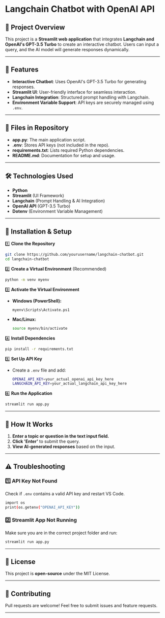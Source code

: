 # Langchain Chatbot with OpenAI API

## 📌 Project Overview
This project is a **Streamlit web application** that integrates **Langchain and OpenAI's GPT-3.5 Turbo** to create an interactive chatbot. Users can input a query, and the AI model will generate responses dynamically.

---

## 🚀 Features
- **Interactive Chatbot**: Uses OpenAI's GPT-3.5 Turbo for generating responses.
- **Streamlit UI**: User-friendly interface for seamless interaction.
- **Langchain Integration**: Structured prompt handling with Langchain.
- **Environment Variable Support**: API keys are securely managed using `.env`.

---

## 📂 Files in Repository
- **app.py**: The main application script.
- **.env**: Stores API keys (not included in the repo).
- **requirements.txt**: Lists required Python dependencies.
- **README.md**: Documentation for setup and usage.

---

## 🛠️ Technologies Used
- **Python**
- **Streamlit** (UI Framework)
- **Langchain** (Prompt Handling & AI Integration)
- **OpenAI API** (GPT-3.5 Turbo)
- **Dotenv** (Environment Variable Management)

---

## 🔧 Installation & Setup

1️⃣ **Clone the Repository**
```sh
git clone https://github.com/yourusername/langchain-chatbot.git
cd langchain-chatbot
```

2️⃣ **Create a Virtual Environment** (Recommended)
```sh
python -m venv myenv
```

3️⃣ **Activate the Virtual Environment**
- **Windows (PowerShell):**
  ```sh
  myenv\Scripts\Activate.ps1
  ```
- **Mac/Linux:**
  ```sh
  source myenv/bin/activate
  ```

4️⃣ **Install Dependencies**
```sh
pip install -r requirements.txt
```

5️⃣ **Set Up API Key**
- Create a `.env` file and add:
  ```sh
  OPENAI_API_KEY=your_actual_openai_api_key_here
  LANGCHAIN_API_KEY=your_actual_langchain_api_key_here
  ```

6️⃣ **Run the Application**
```sh
streamlit run app.py
```

---

## 📸 How It Works
1. **Enter a topic or question in the text input field.**
2. **Click 'Enter'** to submit the query.
3. **View AI-generated responses** based on the input.

---

## ⚠ Troubleshooting
### 1️⃣ API Key Not Found
Check if `.env` contains a valid API key and restart VS Code.
```sh
import os
print(os.getenv("OPENAI_API_KEY"))
```

### 2️⃣ Streamlit App Not Running
Make sure you are in the correct project folder and run:
```sh
streamlit run app.py
```

---

## 📜 License
This project is **open-source** under the MIT License.

---

## 🤝 Contributing
Pull requests are welcome! Feel free to submit issues and feature requests.

---

